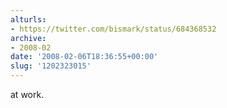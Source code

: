 ```yaml
---
alturls:
- https://twitter.com/bismark/status/684368532
archive:
- 2008-02
date: '2008-02-06T18:36:55+00:00'
slug: '1202323015'
---
```


at work.

